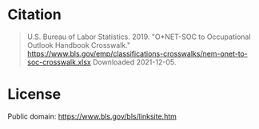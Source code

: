# Citation
> U.S. Bureau of Labor Statistics. 2019. "O*NET-SOC to Occupational Outlook Handbook Crosswalk."
https://www.bls.gov/emp/classifications-crosswalks/nem-onet-to-soc-crosswalk.xlsx Downloaded 2021-12-05.

# License
Public domain: https://www.bls.gov/bls/linksite.htm
